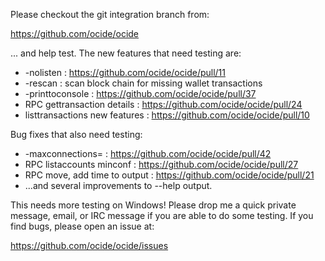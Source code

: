 Please checkout the git integration branch from:

https://github.com/ocide/ocide

... and help test.  The new features that need testing are:

* -nolisten : https://github.com/ocide/ocide/pull/11
* -rescan : scan block chain for missing wallet transactions
* -printtoconsole : https://github.com/ocide/ocide/pull/37
* RPC gettransaction details : https://github.com/ocide/ocide/pull/24
* listtransactions new features : https://github.com/ocide/ocide/pull/10

Bug fixes that also need testing:

* -maxconnections= : https://github.com/ocide/ocide/pull/42
* RPC listaccounts minconf : https://github.com/ocide/ocide/pull/27
* RPC move, add time to output : https://github.com/ocide/ocide/pull/21
* ...and several improvements to --help output.

This needs more testing on Windows!  Please drop me a quick private message, email, or IRC message if you are able to do some testing.  If you find bugs, please open an issue at:

https://github.com/ocide/ocide/issues
